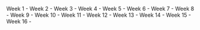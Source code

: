 Week 1 - 
Week 2 - 
Week 3 - 
Week 4 - 
Week 5 - 
Week 6 - 
Week 7 - 
Week 8 -
Week 9 -
Week 10 -
Week 11 - 
Week 12 - 
Week 13 - 
Week 14 - 
Week 15 - 
Week 16 -

